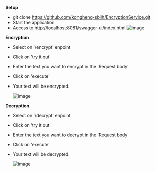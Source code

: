**Setup**

- git clone https://github.com/kongheng-sbilh/EncryptionService.git
- Start the application
- Access to http://localhost:8081/swagger-ui/index.html
![image](https://github.com/kongheng-sbilh/EncryptionService/assets/162537849/54106954-694b-47ec-a969-6745a186bd45)


**Encryption**

- Select on '/encrypt' enpoint
- Click on 'try it out'
- Enter the text you want to encrypt in the 'Request body'
- Click on 'execute'
- Your text will be encrypted.

  ![image](https://github.com/kongheng-sbilh/EncryptionService/assets/162537849/99e4f098-203f-4064-b1d4-8d8f176b2952)


**Decryption**

- Select on '/decrypt' enpoint
- Click on 'try it out'
- Enter the text you want to decrypt in the 'Request body'
- Click on 'execute'
- Your text will be decrypted.

  ![image](https://github.com/kongheng-sbilh/EncryptionService/assets/162537849/72238a53-0e94-4f42-8da0-5b726c283dfb)
